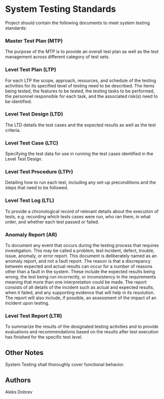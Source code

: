 # System Testing Standards
Project should contain the following documents to meet system testing standards:

### Master Test Plan (MTP)
The purpose of the MTP is to provide an overall test plan as well as the test management across different category of test sets.
### Level Test Plan (LTP)
For each LTP the scope, approach, resources, and schedule of the testing activities for its specified level of testing need to be described. The items being tested, the features to be tested, the testing tasks to be performed, the personnel responsible for each task, and the associated risk(s) need to be identified.

### Level Test Design (LTD)
The LTD details the test cases and the expected results as well as the test criteria.

### Level Test Case (LTC)
Specifying the test data for use in running the test cases identified in the Level Test Design.

### Level Test Procedure (LTPr)
Detailing how to run each test, including any set-up preconditions and the steps that need to be followed.

### Level Test Log (LTL)
To provide a chronological record of relevant details about the execution of tests, e.g. recording which tests cases were run, who ran them, in what order, and whether each test passed or failed.

### Anomaly Report (AR)
To document any event that occurs during the testing process that requires investigation. This may be called a problem, test incident, defect, trouble, issue, anomaly, or error report. This document is deliberately named as an anomaly report, and not a fault report. The reason is that a discrepancy between expected and actual results can occur for a number of reasons other than a fault in the system. These include the expected results being wrong, the test being run incorrectly, or inconsistency in the requirements meaning that more than one interpretation could be made. The report consists of all details of the incident such as actual and expected results, when it failed, and any supporting evidence that will help in its resolution. The report will also include, if possible, an assessment of the impact of an incident upon testing.

### Level Test Report (LTR)
To summarize the results of the designated testing activities and to provide evaluations and recommendations based on the results after test execution has finished for the specific test level.

## Other Notes
System Testing shall thoroughly cover functional behavior.

## Authors
Aleks Dobrev 

